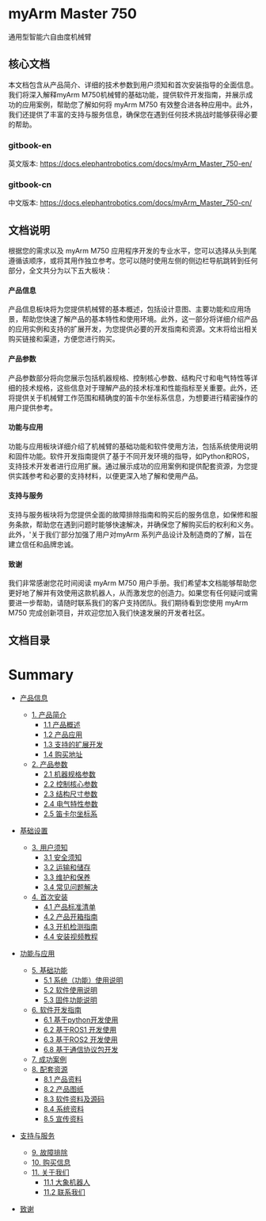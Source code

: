 # myArm Master 750 
通用型智能六自由度机械臂     

核心文档
---

本文档包含从产品简介、详细的技术参数到用户须知和首次安装指导的全面信息。我们将深入解释myArm M750机械臂的基础功能，提供软件开发指南，并展示成功的应用案例，帮助您了解如何将 myArm M750 有效整合进各种应用中。此外，我们还提供了丰富的支持与服务信息，确保您在遇到任何技术挑战时能够获得必要的帮助。
### gitbook-en
英文版本: https://docs.elephantrobotics.com/docs/myArm_Master_750-en/
### gitbook-cn
中文版本: https://docs.elephantrobotics.com/docs/myArm_Master_750-cn/

文档说明
---

根据您的需求以及 myArm M750 应用程序开发的专业水平，您可以选择从头到尾遵循该顺序，或将其用作独立参考。您可以随时使用左侧的侧边栏导航跳转到任何部分，全文共分为以下五大板块：

#### 产品信息
产品信息板块将为您提供机械臂的基本概述，包括设计意图、主要功能和应用场景，帮助您快速了解产品的基本特性和使用环境。此外，这一部分将详细介绍产品的应用实例和支持的扩展开发，为您提供必要的开发指南和资源。文末将给出相关购买链接和渠道，方便您进行购买。

#### 产品参数
产品参数部分将向您展示包括机器规格、控制核心参数、结构尺寸和电气特性等详细的技术规格，这些信息对于理解产品的技术标准和性能指标至关重要。此外，还将提供关于机械臂工作范围和精确度的笛卡尔坐标系信息，为想要进行精密操作的用户提供参考。

#### 功能与应用
功能与应用板块详细介绍了机械臂的基础功能和软件使用方法，包括系统使用说明和固件功能。软件开发指南提供了基于不同开发环境的指导，如Python和ROS，支持技术开发者进行应用扩展。通过展示成功的应用案例和提供配套资源，为您提供实践参考和必要的支持材料，以便更深入地了解和使用产品。

#### 支持与服务
支持与服务板块将为您提供全面的故障排除指南和购买后的服务信息，如保修和服务条款，帮助您在遇到问题时能够快速解决，并确保您了解购买后的权利和义务。此外，'关于我们'部分加强了用户对myArm 系列产品设计及制造商的了解，旨在建立信任和品牌忠诚。

#### 致谢
我们非常感谢您花时间阅读 myArm M750 用户手册。我们希望本文档能够帮助您更好地了解并有效使用这款机器人，从而激发您的创造力。如果您有任何疑问或需要进一步帮助，请随时联系我们的客户支持团队。我们期待看到您使用 myArm M750 完成创新项目，并欢迎您加入我们快速发展的开发者社区。


文档目录  
---
# Summary

* [产品信息](product-information/README.md)
    * [1. 产品简介](product-information/introduction.md)
        * [1.1 产品概述](product-information/overview.md)
        * [1.2 产品应用](product-information/application.md)
        * [1.3 支持的扩展开发](product-information/extended-development.md)
        * [1.4 购买地址](product-information/purchase.md)
    * [2. 产品参数](product-information/specifications.md)
        * [2.1 机器规格参数](product-information/machine-specs.md)
        * [2.2 控制核心参数](product-information/core-specs.md)
        * [2.3 结构尺寸参数](product-information/dimension-specs.md)
        * [2.4 电气特性参数](product-information/electrical-specs.md)
        * [2.5 笛卡尔坐标系](product-information/cartesian-coordinates.md)

* [基础设置](basic-settings/README.md)
    * [3. 用户须知](basic-settings/user-instructions.md)
        * [3.1 安全须知](basic-settings/safety-instructions.md)
        * [3.2 运输和储存](basic-settings/transport-storage.md)
        * [3.3 维护和保养](basic-settings/maintenance.md)
        * [3.4 常见问题解决](basic-settings/faq.md)
    * [4. 首次安装](basic-settings/initial-setup.md)
        * [4.1 产品标准清单](basic-settings/standard-list.md)
        * [4.2 产品开箱指南](basic-settings/unboxing-guide.md)
        * [4.3 开机检测指南](basic-settings/startup-check-guide.md)
        * [4.4 安装视频教程](basic-settings/installation-video.md)

* [功能与应用](features-applications/README.md)
    * [5. 基础功能](features-applications/basic-features.md)
        * [5.1 系统（功能）使用说明](features-applications/system-instructions.md)
        * [5.2 软件使用说明](features-applications/software-instructions.md)
        * [5.3 固件功能说明](features-applications/firmware-features.md)
    * [6. 软件开发指南](features-applications/development-guide.md)
        * [6.1 基于python开发使用](features-applications/python-development.md)
        * [6.2 基于ROS1 开发使用](features-applications/ros1-development.md)
        * [6.3 基于ROS2 开发使用](features-applications/ros2-development.md)
        * [6.8 基于通信协议包开发](features-applications/protocol-development.md)
    * [7. 成功案例](features-applications/success-stories.md)
    * [8. 配套资源](features-applications/supporting-resources.md)
        * [8.1 产品资料](features-applications/product-info.md)
        * [8.2 产品图纸](features-applications/product-drawings.md)
        * [8.3 软件资料及源码](features-applications/software-sources.md)
        * [8.4 系统资料](features-applications/system-info.md)
        * [8.5 宣传资料](features-applications/promotional-materials.md)

* [支持与服务](support-services/README.md)
    * [9. 故障排除](support-services/troubleshooting.md)
    * [10. 购买信息](support-services/purchasing-info.md)
    * [11. 关于我们](support-services/about-us.md)
        * [11.1 大象机器人](support-services/elephant-robotics.md)
        * [11.2 联系我们](support-services/contact-us.md)

* [致谢](acknowledgements.md)
